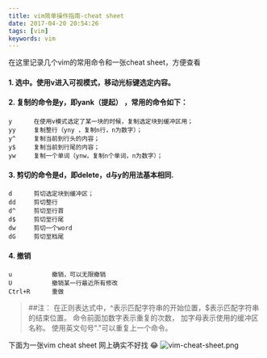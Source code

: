 ```yaml
---
title: vim简单操作指南-cheat sheet
date: 2017-04-20 20:54:26
tags: [vim]
keywords: vim
---
```

在这里记录几个vim的常用命令和一张cheat sheet，方便查看

#### 1. 选中。使用v进入可视模式，移动光标键选定内容。

#### 2. 复制的命令是y，即yank（提起） ，常用的命令如下：
    y      在使用v模式选定了某一块的时候，复制选定块到缓冲区用；
    yy     复制整行（yny ，复制n行，n为数字）；
    y^     复制当前到行头的内容；
    y$     复制当前到行尾的内容；
    yw     复制一个单词（ynw，复制n个单词，n为数字）；
<!--more  -->
#### 3. 剪切的命令是d，即delete，d与y的用法基本相同.  
    d      剪切选定块到缓冲区；
    dd     剪切整行
    d^     剪切至行首
    d$     剪切至行尾
    dw     剪切一个word
    dG     剪切至档尾  

#### 4. 撤销
    u           撤销，可以无限撤销
    U           撤销某一行最近所有修改
    Ctrl+R      重做


> ##注：
     在正则表达式中，^表示匹配字符串的开始位置，$表示匹配字符串的结束位置。
     命令前面加数字表示重复的次数，
     加字母表示使用的缓冲区名称。
     使用英文句号"."可以重复上一个命令。


下面为一张vim cheat sheet 网上确实不好找 😂
![vim-cheat-sheet.png](http://upload-images.jianshu.io/upload_images/1969397-fce6a4861fbc8fad.png?imageMogr2/auto-orient/strip%7CimageView2/2/w/1240)
